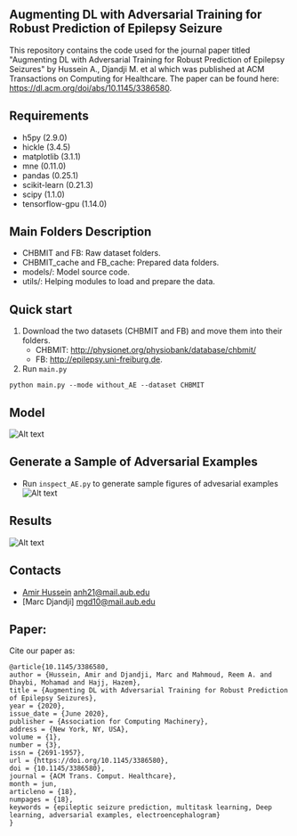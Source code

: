 ## Augmenting DL with Adversarial Training for Robust Prediction of Epilepsy Seizure

This repository contains the code used for the journal paper titled "Augmenting DL with Adversarial Training for Robust Prediction of Epilepsy Seizures" by Hussein A., Djandji M. et al which was published at ACM Transactions on Computing for Healthcare. The paper can be found here: https://dl.acm.org/doi/abs/10.1145/3386580.

## Requirements

* h5py (2.9.0)
* hickle (3.4.5)
* matplotlib (3.1.1)
* mne (0.11.0)
* pandas (0.25.1)
* scikit-learn (0.21.3)
* scipy (1.1.0)
* tensorflow-gpu (1.14.0)

## Main Folders Description

- CHBMIT and FB: Raw dataset folders. 
- CHBMIT_cache and FB_cache: Prepared data folders.
- models/: Model source code.
- utils/: Helping modules to load and prepare the data.


## Quick start

1. Download the two datasets (CHBMIT and FB) and move them into their folders.
    - CHBMIT: http://physionet.org/physiobank/database/chbmit/
    - FB: http://epilepsy.uni-freiburg.de.
2. Run ```main.py```
```
python main.py --mode without_AE --dataset CHBMIT
```

## Model

![Alt text](images/proposed_approach.PNG?raw=true "proposed_approach")


## Generate a Sample of Adversarial Examples

- Run ```inspect_AE.py``` to generate sample figures of advesarial examples 
![Alt text](images/AE_noise.png?raw=true "AE")


## Results

![Alt text](images/tsne.PNG?raw=true "tsne")

## Contacts

- [Amir Hussein](https://github.com/AmirHussein96) anh21@mail.aub.edu 
- [Marc Djandji] mgd10@mail.aub.edu

## Paper:

Cite our paper as:
```
@article{10.1145/3386580,
author = {Hussein, Amir and Djandji, Marc and Mahmoud, Reem A. and Dhaybi, Mohamad and Hajj, Hazem},
title = {Augmenting DL with Adversarial Training for Robust Prediction of Epilepsy Seizures},
year = {2020},
issue_date = {June 2020},
publisher = {Association for Computing Machinery},
address = {New York, NY, USA},
volume = {1},
number = {3},
issn = {2691-1957},
url = {https://doi.org/10.1145/3386580},
doi = {10.1145/3386580},
journal = {ACM Trans. Comput. Healthcare},
month = jun,
articleno = {18},
numpages = {18},
keywords = {epileptic seizure prediction, multitask learning, Deep learning, adversarial examples, electroencephalogram}
}

```

